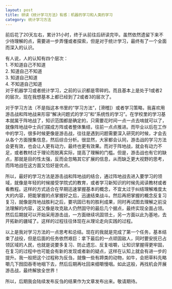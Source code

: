 ```yaml
---
layout: post
title: 研读《统计学习方法》有感：机器的学习和人类的学习
category: 统计学习方法
---
```


前后花了20天左右，累计31小时，终于从前往后研读完毕。虽然依然遗留下来不少待理解的点，需要进一步弄懂或者探索，但是对于统计学习，最终有了一个全面而深入的认识。

有人说，人的认知有四个层次：<br/>
    1. 不知道自己不知道<br/>
    2. 知道自己不知道<br/>
    3. 知道自己知道<br/>
    4. 不知道自己知道<br/>
对于机器学习或者统计学习，之前的认识都是零碎的。而且基本上是处于1或者2的层次，现在我想基本上都已经到了2或者3的层次了。

对于学习方法（不是指这本书里的“学习方法”，[滑稽]）或者学习策略，我喜欢用游击战和阵地战来形容“解决问题式的学习”和“系统性的学习”。在学校里的学习基本就属于阵地战了，知识范围都是确定的，只需要花时间一点一点去啃就可以了，就像阵地战中士兵们摆成方阵或者整体集结，往前一点点推进。而毕业以后在工作中的学习，很多时候更像是游击战，往往是遇到问题需要深入研究的时候，才会去从各个方面搜集信息，然后综合分析。很显然，大家都会认同，游击战的学习方法会更有效，也会让人更有动力，最终也更有效果。而对于阵地战，就会有动力不足，或者教材过于理论而脱离实际，提高了理解的门槛。但是，游击战也有它的缺点，那就是目的性太强，反而会忽略其它扩展的信息，从而缺乏更大视野的思考，而阵地战在这方面又恰好是优点。

所以，最好的学习方法是游击战和阵地战的结合，通过阵地战去进入要学习的领域，就像是年轻的时候接受学院式的教育，或者学习新知识的时候先阅读教材或者看教程。这样的方式适合在早期迅速掌握基本的概念，不宜太过于纠结理解难度太大的内容，把能掌握的点掌握好之后，迅速结束战斗。然后再把掌握的概念反复习复习，就像是阵地战胜利之后，要巩固已有的胜利成果，同时再试图去理解之前没法理解的内容，这又像是攻克敌人仍然固守的最后几个据点，最终实现全面占领。然后后期就可以开始采用游击战，一方面继续巩固领土，另一方面以此为基地，去开拓新的疆域了。这样的过程往往体现在从理论走向实践的过程。

以上是我对学习方法的一点思考和总结。现在的我就是完成了第一个任务，基本结束了战役，但是后面的任务依然艰巨：拿下最后的一点顽固敌人，同时要安抚已占领区域的人民，也就是说要多复习、防止遗忘、反复咀嚼，让知识掌握得更牢固，在复习的过程中也可能会有新的发现或者新的疑点，这样在认知上就会有进一步的提升。我一般把这个过程称为反刍，就像一些有蹄类的动物，如牛，会把草料先略嚼几下囫囵吞枣地咽下去，然后后期再吐回来细嚼慢咽。如此这般，再找机会开展游击战，最终解放全世界！

所以，后期我会陆续发布反刍的结果作为文章发布出来。敬请期待。
